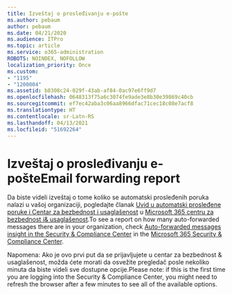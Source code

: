 ```yaml
---
title: Izveštaj o prosleđivanju e-pošte
ms.author: pebaum
author: pebaum
ms.date: 04/21/2020
ms.audience: ITPro
ms.topic: article
ms.service: o365-administration
ROBOTS: NOINDEX, NOFOLLOW
localization_priority: Once
ms.custom:
- "1195"
- "1200004"
ms.assetid: b8308c24-029f-43ab-af84-0ac97e6ff9d7
ms.openlocfilehash: 0648313f75a6c3074fe9ade3e8b30e39869c40cb
ms.sourcegitcommit: ef7ec42aba3c06aa8966dfac71cec18c08e7acf8
ms.translationtype: HT
ms.contentlocale: sr-Latn-RS
ms.lasthandoff: 04/13/2021
ms.locfileid: "51692264"
---
```

# <a name="email-forwarding-report"></a><span data-ttu-id="a2632-102">Izveštaj o prosleđivanju e-pošte</span><span class="sxs-lookup"><span data-stu-id="a2632-102">Email forwarding report</span></span>

<span data-ttu-id="a2632-103">Da biste videli izveštaj o tome koliko se automatski prosleđenih poruka nalazi u vašoj organizaciji, pogledajte članak [Uvid u automatski prosleđene poruke i Centar za bezbednost i usaglašenost](https://docs.microsoft.com/microsoft-365/security/office-365-security/mfi-auto-forwarded-messages-report) u [Microsoft 365 centru za bezbednost i&amp; usaglašenost](https://protection.office.com/#/homepage).</span><span class="sxs-lookup"><span data-stu-id="a2632-103">To see a report on how many auto-forwarded messages there are in your organization, check [Auto-forwarded messages insight in the Security & Compliance Center](https://docs.microsoft.com/microsoft-365/security/office-365-security/mfi-auto-forwarded-messages-report) in the [Microsoft 365 Security &amp; Compliance Center](https://protection.office.com/#/homepage).</span></span>
  
<span data-ttu-id="a2632-104">Napomena: Ako je ovo prvi put da se prijavljujete u centar za bezbednost &amp; usaglašenost, možda ćete morati da osvežite pregledač posle nekoliko minuta da biste videli sve dostupne opcije.</span><span class="sxs-lookup"><span data-stu-id="a2632-104">Please note: if this is the first time you are logging into the Security &amp; Compliance Center, you might need to refresh the browser after a few minutes to see all of the available options.</span></span>
  
